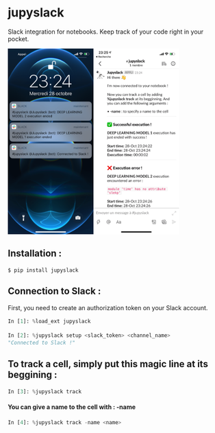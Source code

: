 # jupyslack

Slack integration for notebooks. Keep track of your code right in your pocket.

<img src="https://github.com/Achuttarsing/jupyslack/blob/main/doc/assets/IMG_5411.PNG" alt="drawing" width="200"/><img src="https://github.com/Achuttarsing/jupyslack/blob/main/doc/assets/IMG_5412.PNG" alt="drawing" width="200"/>


## Installation :

```console
$ pip install jupyslack
```
## Connection to Slack :
First, you need to create an authorization token on your Slack account.

```python
In [1]: %load_ext jupyslack

In [2]: %jupyslack setup <slack_token> <channel_name>
"Connected to Slack !"
```

## To track a cell, simply put this magic line at its beggining :

```python
In [3]: %jupyslack track
```

#### You can give a name to the cell with : -name

```python
In [4]: %jupyslack track -name <name>
```
